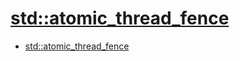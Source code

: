# [std::atomic_thread_fence](https://en.cppreference.com/w/cpp/atomic/atomic_thread_fence)

- [std::atomic_thread_fence](#stdatomic_thread_fence)
